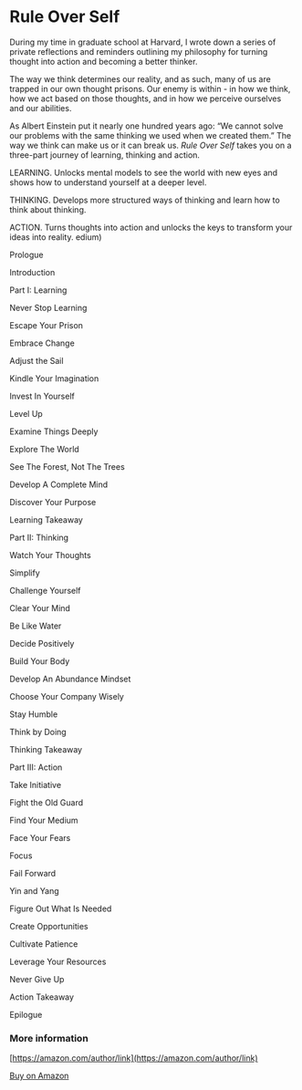 # Rule Over Self

During my time in graduate school at Harvard, I wrote down a series of private reflections and reminders outlining my philosophy for turning thought into action and becoming a better thinker. 

The way we think determines our reality, and as such, many of us are trapped in our own thought prisons. Our enemy is within - in how we think, how we act based on those thoughts, and in how we perceive ourselves and our abilities. 

As Albert Einstein put it nearly one hundred years ago: “We cannot solve our problems with the same thinking we used when we created them.” The way we think can make us or it can break us. *Rule Over Self* takes you on a three-part journey of learning, thinking and action.

LEARNING. 
Unlocks mental models to see the world with new eyes and shows how to understand yourself at a deeper level. 

THINKING. 
Develops more structured ways of thinking and learn how to think about thinking. 

ACTION. 
Turns thoughts into action and unlocks the keys to transform your ideas into reality.
edium)

Prologue

Introduction

Part I: Learning


Never Stop Learning

Escape Your Prison

Embrace Change

Adjust the Sail

Kindle Your Imagination

Invest In Yourself

Level Up

Examine Things Deeply

Explore The World

See The Forest, Not The Trees

Develop A Complete Mind

Discover Your Purpose

Learning Takeaway

Part II: Thinking


Watch Your Thoughts

Simplify

Challenge Yourself

Clear Your Mind

Be Like Water

Decide Positively

Build Your Body

Develop An Abundance Mindset

Choose Your Company Wisely

Stay Humble

Think by Doing

Thinking Takeaway

Part III: Action


Take Initiative

Fight the Old Guard

Find Your Medium

Face Your Fears

Focus

Fail Forward

Yin and Yang

Figure Out What Is Needed

Create Opportunities

Cultivate Patience

Leverage Your Resources

Never Give Up

Action Takeaway

Epilogue


### More information

[https://amazon.com/author/link](https://amazon.com/author/link)

[Buy on Amazon](https://www.amazon.com/Rule-Over-Self-Link-ebook/dp/B07QBM8S7D/ref=sr_1_7?keywords=rule+over+self+link&qid=1557269768&s=books&sr=1-7-spell)
